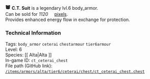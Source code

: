 ![ ](https://raw.githubusercontent.com/Ceterai/Enternia/main/items/armors/alta/tier6/ceterai/chest/icon.png) **C.T. Suit** is a legendary lvl.6 body_armor.  
Can be sold for *1120* <img src="https://starbounder.org/mediawiki/images/2/21/Pixel.png" width="12" height="16"/> [pixels](https://starbounder.org/Pixel).  
Provides enhanced energy flow in exchange for protection.

### Technical Information

Tags: `body_armor` `ceterai` `chestarmour` `tier6armour`  
Level: 6  
Species: [[ Alta|Alta ]]  
In-game ID: `ct_ceterai_chest`  
File path (GitHub link): [`/items/armors/alta/tier6/ceterai/chest/ct_ceterai_chest.chest`](https://github.com/Ceterai/Enternia/blob/main/items/armors/alta/tier6/ceterai/chest/ct_ceterai_chest.chest)
